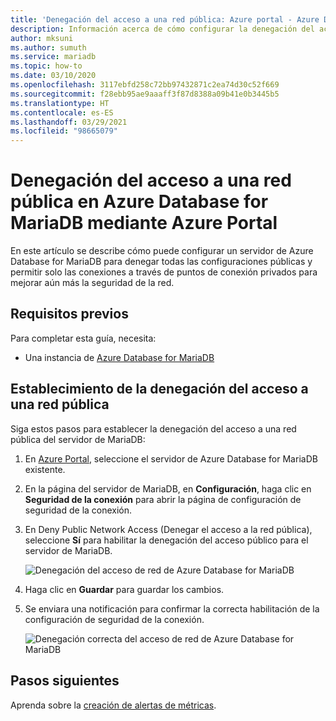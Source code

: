 ```yaml
---
title: 'Denegación del acceso a una red pública: Azure portal - Azure Database for MariaDB'
description: Información acerca de cómo configurar la denegación del acceso a una red pública mediante Azure Portal para Azure Database for MariaDB
author: mksuni
ms.author: sumuth
ms.service: mariadb
ms.topic: how-to
ms.date: 03/10/2020
ms.openlocfilehash: 3117ebfd258c72bb97432871c2ea74d30c52f669
ms.sourcegitcommit: f28ebb95ae9aaaff3f87d8388a09b41e0b3445b5
ms.translationtype: HT
ms.contentlocale: es-ES
ms.lasthandoff: 03/29/2021
ms.locfileid: "98665079"
---
```

# <a name="deny-public-network-access-in-azure-database-for-mariadb-using-azure-portal"></a>Denegación del acceso a una red pública en Azure Database for MariaDB mediante Azure Portal

En este artículo se describe cómo puede configurar un servidor de Azure Database for MariaDB para denegar todas las configuraciones públicas y permitir solo las conexiones a través de puntos de conexión privados para mejorar aún más la seguridad de la red.

## <a name="prerequisites"></a>Requisitos previos

Para completar esta guía, necesita:

* Una instancia de [Azure Database for MariaDB](quickstart-create-MariaDB-server-database-using-azure-portal.md)

## <a name="set-deny-public-network-access"></a>Establecimiento de la denegación del acceso a una red pública

Siga estos pasos para establecer la denegación del acceso a una red pública del servidor de MariaDB:

1. En [Azure Portal](https://portal.azure.com/), seleccione el servidor de Azure Database for MariaDB existente.

1. En la página del servidor de MariaDB, en **Configuración**, haga clic en **Seguridad de la conexión** para abrir la página de configuración de seguridad de la conexión.

1. En Deny Public Network Access (Denegar el acceso a la red pública), seleccione **Sí** para habilitar la denegación del acceso público para el servidor de MariaDB.

    ![Denegación del acceso de red de Azure Database for MariaDB](./media/howto-deny-public-network-access/deny-public-network-access.PNG)

1. Haga clic en **Guardar** para guardar los cambios.

1. Se enviara una notificación para confirmar la correcta habilitación de la configuración de seguridad de la conexión.

    ![Denegación correcta del acceso de red de Azure Database for MariaDB](./media/howto-deny-public-network-access/deny-public-network-access-success.png)

## <a name="next-steps"></a>Pasos siguientes

Aprenda sobre la [creación de alertas de métricas](howto-alert-metric.md).